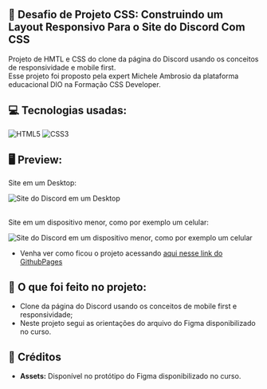 ## 👨 Desafio de Projeto CSS: Construindo um Layout Responsivo Para o Site do Discord Com CSS

Projeto de HMTL e CSS do clone da página do Discord usando os conceitos de responsividade e mobile first.<br>
Esse projeto foi proposto pela expert Michele Ambrosio da plataforma educacional DIO na Formação CSS Developer.

## 💻 Tecnologias usadas:

<div style="display: inline_block">
  <img alt="HTML5" src="https://img.shields.io/badge/HTML5-E34F26?style=for-the-badge&logo=html5&logoColor=white">
  <img alt="CSS3" src="https://img.shields.io/badge/CSS3-1572B6?style=for-the-badge&logo=css3&logoColor=white">
</div>

## 🖥 Preview:

Site em um Desktop:

<div>
  <img src="assets/imgs/projeto_discord.png" alt="Site do Discord em um Desktop">
</div>

<br>

Site em um dispositivo menor, como por exemplo um celular:

<div>
  <img src="assets/imgs/projeto_mobile.png" alt="Site do Discord em um dispositivo menor, como por exemplo um celular">
</div>

- Venha ver como ficou o projeto acessando [aqui nesse link do GithubPages]()

## 🤔 O que foi feito no projeto:

- Clone da página do Discord usando os conceitos de mobile first e responsividade;
- Neste projeto segui as orientações do arquivo do Figma disponibilizado no curso.

## 📌 Créditos

- **Assets:** Disponível no protótipo do Figma disponibilizado no curso.
